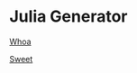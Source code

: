 # Julia Generator

[Whoa](https://twitter.com/dkarkada_/status/1032398373523996672)

[Sweet](https://www.youtube.com/watch?v=wRtQZxOy-fc)
